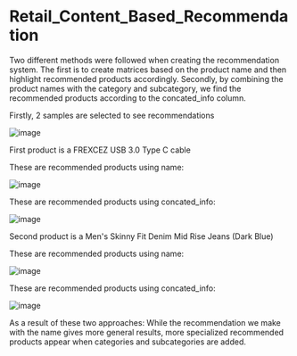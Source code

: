# Retail_Content_Based_Recommendation

Two different methods were followed when creating the recommendation system. The first is to create matrices based on the product name and then highlight recommended products accordingly.
Secondly, by combining the product names with the category and subcategory, we find the recommended products according to the concated_info column.

Firstly, 2 samples are selected to see recommendations 

![image](https://github.com/doganozen/Retail_Content_Based_Recommendation/assets/75620095/ef73d4b3-faec-4f02-bdd5-1fb3d7f2afb1)


First product is a FREXCEZ USB 3.0 Type C cable 

These are recommended products using name:

![image](https://github.com/doganozen/Retail_Content_Based_Recommendation/assets/75620095/afe4fd2a-3c78-44e3-9cde-db0a86d16d66)

These are recommended products using concated_info:

![image](https://github.com/doganozen/Retail_Content_Based_Recommendation/assets/75620095/ea746ebb-12b1-4587-a997-ad49f67bd52f)



Second product is a Men's Skinny Fit Denim Mid Rise Jeans (Dark Blue) 

These are recommended products using name:

![image](https://github.com/doganozen/Retail_Content_Based_Recommendation/assets/75620095/5b3c42b5-7d2e-46fc-8b58-0f75fe0a2f75)

These are recommended products using concated_info:

![image](https://github.com/doganozen/Retail_Content_Based_Recommendation/assets/75620095/2eb8a213-4c45-4e9e-bbd0-2b0800959cb6)


As a result of these two approaches: 
While the recommendation we make with the name gives more general results, more specialized recommended products appear when categories and subcategories are added.
